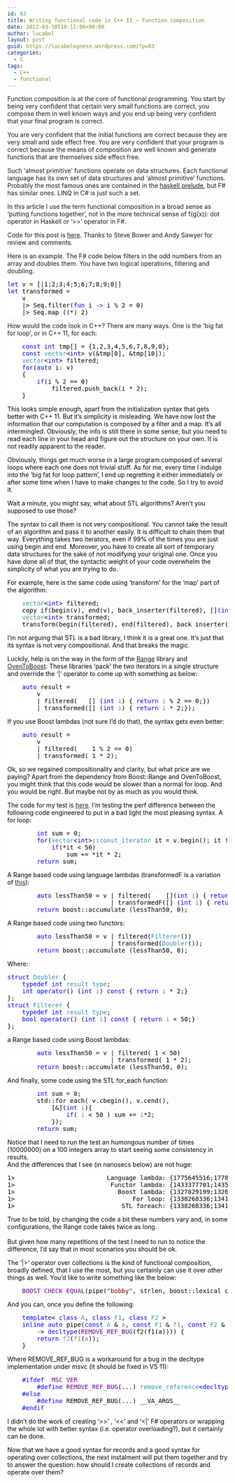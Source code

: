 ```yaml
---
id: 83
title: Writing functional code in C++ II – Function composition
date: 2012-03-30T10:11:00+00:00
author: lucabol
layout: post
guid: https://lucabolognese.wordpress.com/?p=83
categories:
  - C
tags:
  - C++
  - functional
---
```

Function composition is at the core of functional programming. You start by being very confident that certain very small functions are correct, you compose them in well known ways and you end up being very confident that your final program is correct.

You are very confident that the initial functions are correct because they are very small and side effect free. You are very confident that your program is correct because the means of composition are well known and generate functions that are themselves side effect free.

Such ‘almost primitive’ functions operate on data structures. Each functional language has its own set of data structures and ‘almost primitive’ functions. Probably the most famous ones are contained in the [haskell prelude](http://www.haskell.org/onlinereport/standard-prelude.html), but F# has similar ones. LINQ in C# is just such a set.

In this article I use the term functional composition in a broad sense as ‘putting functions together’, not in the more technical sense of f(g(x)): dot operator in Haskell or ‘>>’ operator in F#.

Code for this post is [here](https://github.com/lucabol/FunctionalCpp). Thanks to Steve Bower and Andy Sawyer for review and comments.

Here is an example. The F# code below filters in the odd numbers from an array and doubles them. You have two logical operations, filtering and doubling.

<pre class="code"><span style="background:white;color:blue;">let </span><span style="background:white;color:black;">v = [|1;2;3;4;5;6;7;8;9;0|]
</span><span style="background:white;color:blue;">let </span><span style="background:white;color:black;">transformed =
    v
    |&gt; Seq.filter(</span><span style="background:white;color:blue;">fun </span><span style="background:white;color:black;">i </span><span style="background:white;color:blue;">-&gt; </span><span style="background:white;color:black;">i % 2 = 0)
    |&gt; Seq.map ((*) 2)
</span></pre>

How would the code look in C++? There are many ways. One is the ‘big fat for loop’, or in C++ 11, for each:

<pre class="code"><span style="background:white;color:black;">    </span><span style="background:white;color:blue;">const int </span><span style="background:white;color:black;">tmp[] = {1,2,3,4,5,6,7,8,9,0};
    </span><span style="background:white;color:blue;">const </span><span style="background:white;color:#2b91af;">vector</span><span style="background:white;color:black;">&lt;</span><span style="background:white;color:blue;">int</span><span style="background:white;color:black;">&gt; v(&tmp[0], &tmp[10]);
    </span><span style="background:white;color:#2b91af;">vector</span><span style="background:white;color:black;">&lt;</span><span style="background:white;color:blue;">int</span><span style="background:white;color:black;">&gt; filtered;
    </span><span style="background:white;color:blue;">for</span><span style="background:white;color:black;">(</span><span style="background:white;color:blue;">auto </span><span style="background:white;color:black;">i:</span><span style="background:white;color:blue;"> </span><span style="background:white;color:black;">v)
    {
        </span><span style="background:white;color:blue;">if</span><span style="background:white;color:black;">(i % 2 == 0)
            filtered.push_back(i * 2);
    }</span></pre>

<span style="background:white;color:black;">This looks simple enough, apart from the initialization syntax that gets better with C++ 11. But it’s simplicity is misleading. We have now lost the information that our computation is composed by a filter and a map. It’s all intermingled. Obviously, the info is still there in some sense, but you need to read each line in your head and figure out the structure on your own. It is not readily apparent to the reader.</span>

<span style="background:white;color:black;">Obviously, things get much worse in a large program composed of several loops where each one does not trivial stuff. As for me, every time I indulge into the ‘big fat for loop pattern’, I end up regretting it either immediately or after some time when I have to make changes to the code. So I try to avoid it.</span>

<span style="background:white;color:black;">Wait a minute, you might say, what about STL algorithms? Aren’t you supposed to use those?</span>

<span style="background:white;color:black;">The syntax to call them is not very compositional. You cannot take the result of an algorithm and pass it to another easily. It is difficult to chain them that way. Everything takes two iterators, even if 99% of the times you are just using begin and end. Moreover, you have to create all sort of temporary data structures for the sake of not modifying your original one. Once you have done all of that, the syntactic weight of your code overwhelm the simplicity of what you are trying to do.</span>

<span style="background:white;color:black;">For example, here is the same code using ‘transform’ for the ‘map’ part of the algorithm:</span>

<pre class="code"><span style="background:white;color:black;">    </span><span style="background:white;color:#2b91af;">vector</span><span style="background:white;color:black;">&lt;</span><span style="background:white;color:blue;">int</span><span style="background:white;color:black;">&gt; filtered;
    copy_if(begin(v), end(v), back_inserter(filtered), [](</span><span style="background:white;color:blue;">int </span><span style="background:white;color:gray;">x</span><span style="background:white;color:black;">) { </span><span style="background:white;color:blue;">return </span><span style="background:white;color:gray;">x </span><span style="background:white;color:black;">% 2 == 0;});
    </span><span style="background:white;color:#2b91af;">vector</span><span style="background:white;color:black;">&lt;</span><span style="background:white;color:blue;">int</span><span style="background:white;color:black;">&gt; transformed;
    transform(begin(filtered), end(filtered), back_inserter(transformed), [](</span><span style="background:white;color:blue;">int </span><span style="background:white;color:gray;">x</span><span style="background:white;color:black;">) { </span><span style="background:white;color:blue;">return </span><span style="background:white;color:gray;">x </span><span style="background:white;color:black;">* 2;});
</span></pre>

<span style="background:white;color:black;">I’m not arguing that STL is a bad library, I think it is a great one. It’s just that its syntax is not very compositional. And that breaks the magic.</span>

<span style="background:white;color:black;">Luckily, help is on the way in the form of the <a href="http://www.boost.org/doc/libs/1_49_0/libs/range/doc/html/index.html">Range</a> library and <a href="https://github.com/faithandbrave/OvenToBoost">OvenToBoost</a>. These libraries ‘pack’ the two iterators in a single structure and override the ‘|’ operator to come up with something as below:</span>

<pre class="code"><span style="background:white;color:black;">    </span><span style="background:white;color:blue;">auto </span><span style="background:white;color:black;">result =
        v
        | filtered(   [] (</span><span style="background:white;color:blue;">int </span><span style="background:white;color:gray;">i</span><span style="background:white;color:black;">) { </span><span style="background:white;color:blue;">return </span><span style="background:white;color:gray;">i </span><span style="background:white;color:black;">% 2 == 0;})
        | transformed([] (</span><span style="background:white;color:blue;">int </span><span style="background:white;color:gray;">i</span><span style="background:white;color:black;">) { </span><span style="background:white;color:blue;">return </span><span style="background:white;color:gray;">i </span><span style="background:white;color:black;">* 2;});</span></pre>

<span style="background:white;color:black;">If you use Boost lambdas (not sure I’d do that), the syntax gets even better:</span>

<pre class="code"><span style="background:white;color:black;">    </span><span style="background:white;color:blue;">auto </span><span style="background:white;color:black;">result =
        v
        | filtered(   _1 % 2 == 0)
        | transformed(_1 * 2);</span></pre>

<span style="background:white;color:black;">Ok, so we regained compositionality and clarity, but what price are we paying? Apart from the dependency from Boost::Range and OvenToBoost, you might think that this code would be slower than a normal for loop. And you would be right. But maybe not by as much as you would think.</span>

<span style="background:white;color:black;">The code for my test is <a href="https://github.com/lucabol/FunctionalCpp/blob/master/range_performance.cpp">here</a>. I’m testing the perf difference between the following code engineered to put in a bad light the most pleasing syntax. A for loop:</span>

<pre class="code"><span style="background:white;color:black;">        </span><span style="background:white;color:blue;">int </span><span style="background:white;color:black;">sum = 0;
        </span><span style="background:white;color:blue;">for</span><span style="background:white;color:black;">(</span><span style="background:white;color:#2b91af;">vector</span><span style="background:white;color:black;">&lt;</span><span style="background:white;color:blue;">int</span><span style="background:white;color:black;">&gt;::</span><span style="background:white;color:#2b91af;">const_iterator </span><span style="background:white;color:black;">it = v.begin(); it != v.end(); ++it)
            </span><span style="background:white;color:blue;">if</span><span style="background:white;color:black;">(*it &lt; 50)
                sum += *it * 2;
        </span><span style="background:white;color:blue;">return </span><span style="background:white;color:black;">sum;</span></pre>

<span style="background:white;color:black;">A Range based code using language lambdas (transformedF is a variation of <a href="http://smellegantcode.wordpress.com/2011/10/31/linq-to-c-or-something-much-better/">this</a>):</span>

<pre class="code"><span style="background:white;color:black;">        </span><span style="background:white;color:blue;">auto </span><span style="background:white;color:black;">lessThan50 = v | filtered(    [](</span><span style="background:white;color:blue;">int </span><span style="background:white;color:gray;">i</span><span style="background:white;color:black;">) { </span><span style="background:white;color:blue;">return </span><span style="background:white;color:gray;">i </span><span style="background:white;color:black;">&lt; 50;})
                            | transformedF([] (</span><span style="background:white;color:blue;">int </span><span style="background:white;color:gray;">i</span><span style="background:white;color:black;">) { </span><span style="background:white;color:blue;">return </span><span style="background:white;color:gray;">i </span><span style="background:white;color:black;">* 2;});
        </span><span style="background:white;color:blue;">return </span><span style="background:white;color:black;">boost::accumulate (lessThan50, 0);</span></pre>

<span style="background:white;color:black;">A Range based code using two functors:</span>

<pre class="code"><span style="background:white;color:black;">        </span><span style="background:white;color:blue;">auto </span><span style="background:white;color:black;">lessThan50 = v | filtered(</span><span style="background:white;color:#2b91af;">Filterer</span><span style="background:white;color:black;">())
                            | transformed(</span><span style="background:white;color:#2b91af;">Doubler</span><span style="background:white;color:black;">());
        </span><span style="background:white;color:blue;">return </span><span style="background:white;color:black;">boost::accumulate (lessThan50, 0);
</span></pre>

<span style="background:white;color:black;">Where:</span>

<pre class="code"><span style="background:white;color:blue;">struct </span><span style="background:white;color:#2b91af;">Doubler </span><span style="background:white;color:black;">{
    </span><span style="background:white;color:blue;">typedef int </span><span style="background:white;color:#2b91af;">result_type</span><span style="background:white;color:black;">;
    </span><span style="background:white;color:blue;">int operator</span><span style="background:white;color:black;">() (</span><span style="background:white;color:blue;">int </span><span style="background:white;color:gray;">i</span><span style="background:white;color:black;">) </span><span style="background:white;color:blue;">const </span><span style="background:white;color:black;">{ </span><span style="background:white;color:blue;">return </span><span style="background:white;color:gray;">i </span><span style="background:white;color:black;">* 2;}
};
</span><span style="background:white;color:blue;">struct </span><span style="background:white;color:#2b91af;">Filterer </span><span style="background:white;color:black;">{
    </span><span style="background:white;color:blue;">typedef int </span><span style="background:white;color:#2b91af;">result_type</span><span style="background:white;color:black;">;
    </span><span style="background:white;color:blue;">bool operator</span><span style="background:white;color:black;">() (</span><span style="background:white;color:blue;">int </span><span style="background:white;color:gray;">i</span><span style="background:white;color:black;">) </span><span style="background:white;color:blue;">const </span><span style="background:white;color:black;">{ </span><span style="background:white;color:blue;">return </span><span style="background:white;color:gray;">i </span><span style="background:white;color:black;">&lt; 50;}
};
</span></pre>

<span style="background:white;color:black;">a Range based code using Boost lambdas:</span>

<pre class="code"><span style="background:white;color:black;">        </span><span style="background:white;color:blue;">auto </span><span style="background:white;color:black;">lessThan50 = v | filtered(_1 &lt; 50)
                            | transformed(_1 * 2);
        </span><span style="background:white;color:blue;">return </span><span style="background:white;color:black;">boost::accumulate (lessThan50, 0);</span></pre>

<span style="background:white;color:black;">And finally, some code using the STL for_each function:</span>

<pre class="code"><span style="background:white;color:black;">        </span><span style="background:white;color:blue;">int </span><span style="background:white;color:black;">sum = 0;
        std::for_each( v.cbegin(), v.cend(),
            [&](</span><span style="background:white;color:blue;">int </span><span style="background:white;color:gray;">i</span><span style="background:white;color:black;">){
                </span><span style="background:white;color:blue;">if</span><span style="background:white;color:black;">( </span><span style="background:white;color:gray;">i </span><span style="background:white;color:black;">&lt; 50 ) sum += </span><span style="background:white;color:gray;">i</span><span style="background:white;color:black;">*2;
            });
        </span><span style="background:white;color:blue;">return </span><span style="background:white;color:black;">sum;
</span></pre>

<span style="background:white;color:black;">Notice that I need to run the test an humongous number of times (10000000) on a 100 integers array to start seeing some consistency in results.&#160; <br />And the differences that I see (in nanosecs below) are not huge:</span>

<pre class="code"><span style="background:white;color:black;">1&gt;                         Language lambda: {1775645516;1778411400;0}
1&gt;                          Functor lambda: {1433377701;1435209200;0}
1&gt;                            Boost lambda: {1327829199;1326008500;0}
1&gt;                                For loop: {1338268336;1341608600;0}
1&gt;                             STL foreach: {1338268336;1341608600;0}
</span></pre>

<span style="background:white;color:black;">True to be told, by changing the code a bit these numbers vary and, in some configurations, the Range code takes twice as long.<br /> <br />But given how many repetitions of the test I need to run to notice the difference, I’d say that in most scenarios you should be ok.</span>

<span style="background:white;color:black;">The ‘|>’ operator over collections is the kind of functional composition, broadly defined, that I use the most, but you certainly can use it over other things as well. You’d like to write something like the below:</span>

<pre class="code"><span style="background:white;color:black;">    </span><span style="background:white;color:#6f008a;">BOOST_CHECK_EQUAL</span><span style="background:white;color:black;">(pipe(</span><span style="background:white;color:maroon;">"bobby"</span><span style="background:white;color:black;">, strlen, boost::lexical_cast&lt;</span><span style="background:white;color:#2b91af;">string</span><span style="background:white;color:black;">, </span><span style="background:white;color:blue;">int</span><span style="background:white;color:black;">&gt;), </span><span style="background:white;color:maroon;">"5"</span><span style="background:white;color:black;">);</span></pre>

<span style="background:white;color:black;">And you can, once you define the following:</span>

<pre class="code"><span style="background:white;color:black;">    </span><span style="background:white;color:blue;">template</span><span style="background:white;color:black;">&lt; </span><span style="background:white;color:blue;">class </span><span style="background:white;color:#2b91af;">A</span><span style="background:white;color:black;">, </span><span style="background:white;color:blue;">class </span><span style="background:white;color:#2b91af;">F1</span><span style="background:white;color:black;">, </span><span style="background:white;color:blue;">class </span><span style="background:white;color:#2b91af;">F2 </span><span style="background:white;color:black;">&gt;
    </span><span style="background:white;color:blue;">inline auto </span><span style="background:white;color:black;">pipe(</span><span style="background:white;color:blue;">const </span><span style="background:white;color:#2b91af;">A </span><span style="background:white;color:black;">& </span><span style="background:white;color:gray;">a</span><span style="background:white;color:black;">, </span><span style="background:white;color:blue;">const </span><span style="background:white;color:#2b91af;">F1 </span><span style="background:white;color:black;">& </span><span style="background:white;color:gray;">f1</span><span style="background:white;color:black;">, </span><span style="background:white;color:blue;">const </span><span style="background:white;color:#2b91af;">F2 </span><span style="background:white;color:black;">& </span><span style="background:white;color:gray;">f2</span><span style="background:white;color:black;">)
        -&gt; </span><span style="background:white;color:blue;">decltype</span><span style="background:white;color:black;">(</span><span style="background:white;color:#6f008a;">REMOVE_REF_BUG</span><span style="background:white;color:black;">(f2(f1(a)))) {
        </span><span style="background:white;color:blue;">return </span><span style="background:white;color:gray;">f2</span><span style="background:white;color:black;">(</span><span style="background:white;color:gray;">f1</span><span style="background:white;color:black;">(</span><span style="background:white;color:gray;">a</span><span style="background:white;color:black;">));
    }</span></pre>

<span style="background:white;color:black;">Where REMOVE_REF_BUG is a workaround for a bug in the decltype implementation under msvc (it should be fixed in VS 11):</span>

<pre class="code"><span style="background:white;color:black;">    </span><span style="background:white;color:blue;">#ifdef </span><span style="background:white;color:#6f008a;">_MSC_VER
        </span><span style="background:white;color:blue;">#define </span><span style="background:white;color:#6f008a;">REMOVE_REF_BUG</span><span style="background:white;color:black;">(...) </span><span style="background:white;color:#2b91af;">remove_reference</span><span style="background:white;color:black;">&lt;</span><span style="background:white;color:blue;">decltype</span><span style="background:white;color:black;">(__VA_ARGS__)&gt;::</span><span style="background:white;color:#2b91af;">type</span><span style="background:white;color:black;">()
    </span><span style="background:white;color:blue;">#else
        #define </span><span style="background:white;color:black;">REMOVE_REF_BUG(...) __VA_ARGS__
    </span><span style="background:white;color:blue;">#endif</span></pre>

<span style="background:white;color:blue;"><font color="#000000">I didn’t do the work of creating ‘>>’ , ‘<<’ and ‘<|’ F# operators or wrapping the whole lot with better syntax (i.e. operator overloading?), but it certainly can be done.</font></span>

<span style="background:white;color:blue;"><font color="#000000">Now that we have a good syntax for records and a good syntax for operating over collections, the next instalment will put them together and try to answer the question: how should I create collections of records and operate over them?</font></span>
